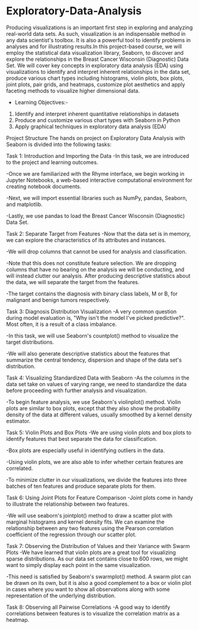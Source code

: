 # Exploratory-Data-Analysis

Producing visualizations is an important first step in exploring and analyzing real-world data sets. As such, visualization is an indispensable method in any data scientist's toolbox. It is also a powerful tool to identify problems in analyses and for illustrating results.In this project-based course, we will employ the statistical data visualization library, Seaborn, to discover and explore the relationships in the Breast Cancer Wisconsin (Diagnostic) Data Set. We will cover key concepts in exploratory data analysis (EDA) using visualizations to identify and interpret inherent relationships in the data set, produce various chart types including histograms, violin plots, box plots, joint plots, pair grids, and heatmaps, customize plot aesthetics and apply faceting methods to visualize higher dimensional data.

- Learning Objectives:-

1. Identify and interpret inherent quantitative relationships in datasets
2. Produce and customize various chart types with Seaborn in Python
3. Apply graphical techniques in exploratory data analysis (EDA)

Project Structure
The hands on project on Exploratory Data Analysis with Seaborn is divided into the following tasks:

Task 1: Introduction and Importing the Data
-In this task, we are introduced to the project and learning outcomes. 

-Once we are familiarized with the Rhyme interface, we begin working in Jupyter Notebooks, a web-based interactive computational environment for creating notebook documents.

-Next, we will import essential libraries such as NumPy, pandas, Seaborn, and matplotlib.   

-Lastly, we use pandas to load the Breast Cancer Wisconsin (Diagnostic) Data Set.

Task 2: Separate Target from Features
-Now that the data set is in memory, we can explore the characteristics of its attributes and instances.   

-We will drop columns that cannot be used for analysis and classification. 

-Note that this does not constitute feature selection. We are dropping columns that have no bearing on the analysis we will be conducting, and will instead clutter our analysis.   After producing descriptive statistics about the data, we will separate the target from the features.

-The target contains the diagnosis with binary class labels, M or B, for malignant and benign tumors respectively. 

Task 3: Diagnosis Distribution Visualization
-A very common question during model evaluation is, "Why isn't the model I've picked predictive?".  Most often, it is a result of a class imbalance.

-In this task, we will use Seaborn's countplot() method to visualize the target distributions. 

-We will also generate descriptive statistics about the features that summarize the central tendency, dispersion and shape of the data set's distribution.

Task 4: Visualizing Standardized Data with Seaborn
-As the columns in the data set take on values of varying range, we need to standardize the data before proceeding with further analysis and visualization. 

-To begin feature analysis, we use Seaborn's violinplot() method.  Violin plots are similar to box plots, except that they also show the probability density of the data at different values, usually smoothed by a kernel density estimator. 

Task 5: Violin Plots and Box Plots
-We are using violin plots and box plots to identify features that best separate the data for classification. 

-Box plots are especially useful in identifying outliers in the data. 

-Using violin plots, we are also able to infer whether certain features are correlated. 

-To minimize clutter in our visualizations, we divide the features into three batches of ten features and produce separate plots for them.

Task 6: Using Joint Plots for Feature Comparison 
-Joint plots come in handy to illustrate the relationship between two features. 

-We will use seaborn's jointplot() method to draw a scatter plot with marginal histograms and kernel density fits. We can examine the relationship between any two features using the Pearson correlation coefficient of the regression through our scatter plot.

Task 7: Observing the Distribution of Values and their Variance with Swarm Plots
-We have learned that violin plots are a great tool for visualizing sparse distributions. As our data set contains close to 600 rows, we might want to simply display each point in the same visualization. 

-This need is satisfied by Seaborn's swarmplot() method. A swarm plot can be drawn on its own, but it is also a good complement to a box or violin plot in cases where you want to show all observations along with some representation of the underlying distribution.

Task 8: Observing all Pairwise Correlations
-A good way to identify correlations between features is to visualize the correlation matrix as a heatmap. 


